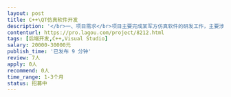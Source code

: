 ```yaml
---                
layout: post       
title: C++\QT仿真软件开发           
description: '</br>一、项目需求</br>项目主要完成某军方仿真软件的研发工作，主要涉及C++的后台通信、逻辑的研发工作</br>二、人才需求</br>需要熟练掌握QT、C++、VS2010，熟悉通信、数据库等后台内容开发</br>三、合作模式</br>由于项目涉密，需要驻场开发，地点在连云港，有公司其他同事一起在项目组中进行开发工作</br>四、周期</br>周期约2个月左右</br>'     
contenturl: https://pro.lagou.com/project/8212.html      
tags: [后端开发,C++,Visual Studio]            
salary: 20000-30000元          
publish_time: '已发布 9 分钟'         
review: 7人                   
apply: 0人                   
recommend: 0人                   
time_range: 1-3个月              
status: 招募中                  
---                 
```

